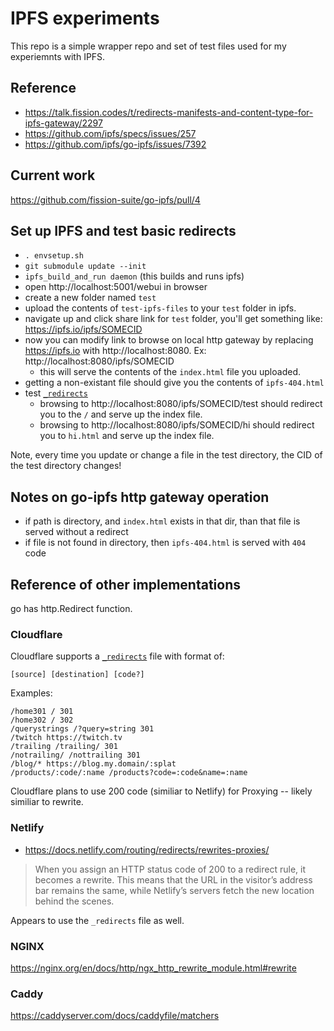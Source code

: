 # IPFS experiments

This repo is a simple wrapper repo and set of test files used for my experiemnts
with IPFS.

## Reference

- https://talk.fission.codes/t/redirects-manifests-and-content-type-for-ipfs-gateway/2297
- https://github.com/ipfs/specs/issues/257
- https://github.com/ipfs/go-ipfs/issues/7392

## Current work

https://github.com/fission-suite/go-ipfs/pull/4

## Set up IPFS and test basic redirects

- `. envsetup.sh`
- `git submodule update --init`
- `ipfs_build_and_run daemon` (this builds and runs ipfs)
- open http://localhost:5001/webui in browser
- create a new folder named `test`
- upload the contents of `test-ipfs-files` to your `test` folder in ipfs.
- navigate up and click share link for `test` folder, you'll get something like:
  https://ipfs.io/ipfs/SOMECID
- now you can modify link to browse on local http gateway by replacing
  https://ipfs.io with http://localhost:8080. Ex:
  http://localhost:8080/ipfs/SOMECID
  - this will serve the contents of the `index.html` file you uploaded.
- getting a non-existant file should give you the contents of `ipfs-404.html`
- test [`_redirects`](test-ipfs-files/_redirects)
  - browsing to http://localhost:8080/ipfs/SOMECID/test should redirect you to
    the `/` and serve up the index file.
  - browsing to http://localhost:8080/ipfs/SOMECID/hi should redirect you to
    `hi.html` and serve up the index file.

Note, every time you update or change a file in the test directory, the CID of
the test directory changes!

## Notes on go-ipfs http gateway operation

- if path is directory, and `index.html` exists in that dir, than that file is
  served without a redirect
- if file is not found in directory, then `ipfs-404.html` is served with `404`
  code

## Reference of other implementations

go has http.Redirect function.

### Cloudflare

Cloudflare supports a
[`_redirects`](https://developers.cloudflare.com/pages/platform/redirects) file
with format of:

`[source] [destination] [code?]`

Examples:

```
/home301 / 301
/home302 / 302
/querystrings /?query=string 301
/twitch https://twitch.tv
/trailing /trailing/ 301
/notrailing/ /nottrailing 301
/blog/* https://blog.my.domain/:splat
/products/:code/:name /products?code=:code&name=:name
```

Cloudflare plans to use 200 code (similiar to Netlify) for Proxying -- likely
similiar to rewrite.

### Netlify

- https://docs.netlify.com/routing/redirects/rewrites-proxies/

> When you assign an HTTP status code of 200 to a redirect rule, it becomes a
> rewrite. This means that the URL in the visitor’s address bar remains the
> same, while Netlify’s servers fetch the new location behind the scenes.

Appears to use the `_redirects` file as well.

### NGINX

https://nginx.org/en/docs/http/ngx_http_rewrite_module.html#rewrite

### Caddy

https://caddyserver.com/docs/caddyfile/matchers
